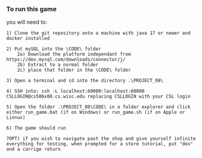 ### To run this game

you will need to: 

    1) Clone the git repository onto a machine with java 17 or newer and docker installed
    
    2) Put mySQL into the \CODE\ folder
        2a) Download the platform independant from https://dev.mysql.com/downloads/connector/j/
        2b) Extract to a normal folder
        2c) place that folder in the \CODE\ folder

    3) Open a terminal and cd into the directory .\PROJECT_08\

    4) SSH into: ssh -L localhost:60000:localhost:60000 CSLLOGIN@cs506x08.cs.wisc.edu replacing CSLLOGIN with your CSL login

    5) Open the folder .\PROJECT_08\CODE\ in a folder explorer and click either run_game.bat (if on Windows) or run_game.sh (if on Apple or Linnux) 

    6) The game should run
    
    7OPT) if you wish to navigate past the shop and give yourself infinite everything for testing, when prompted for a store tutorial, put "dev" and a carrige return